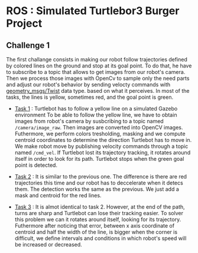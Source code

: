 # ROS : Simulated Turtlebor3 Burger Project

## Challenge 1

The first challange consists in making our robot follow trajectories defined by colored lines on the ground and stop at its goal point.
To do that, he have to subscribe to a topic that allows to get images from our robot's camera. Then we process those images with OpenCv to sample only the need parts and adjust our robot's behavior by sending velocty commands with [geometry_msgs/Twist](https://docs.ros.org/en/diamondback/api/geometry_msgs/html/msg/Twist.html) data type. based on what it perceives.
In most of the tasks, the lines is yellow, sometimes red, and the goal point is green.

- [Task 1](challenge1_task1.py) : Turtlebot has to follow a yellow line on a simulated Gazebo environment
To be able to follow the yellow line, we have to obtain images from robot's camera by susbcribing to a topic named `/camera/image_raw`. Then images are converted into OpenCV images. Futhermore, we perform colors tresholding, masking and we compute centroid coordinates to determine the direction Turtlebot has to move in.
We make robot move by publishing velocity commands through a topic named `/cmd_vel`.
If Turtlebot lost its trajectory tracking, it rotates around itself in order to look for its path. Turtlebot stops when the green goal point is detected.

- [Task 2](challenge1_task2.py) : It is similar to the previous one. The difference is there are red trajectories this time and our robot has to deccelerate when it detecs them. The detection works the same as the previous. We just add a mask and centroid for the red lines.

- [Task 3](challenge1_task3.py) : It is almot identical to task 2. However, at the end of the path, turns are sharp and Turtlebot can lose their tracking easier. To solver this problem we can it rotates around itself, looking for its trajectory. Futhermore after noticing that error, between x axis coordinate of centroid and half the width of the line, is bigger when the corner is difficult, we define intervals and conditions in which robot's speed will be increased or decreased.
